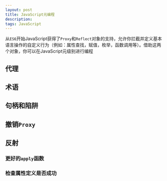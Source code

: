 ```yaml
---
layout: post
title: JavaScript元编程
description: 
tags: JavaScript
---
```


从`ES6`开始JavaScript获得了`Proxy`和`Reflect`对象的支持，允许你拦截并定义基本语言操作的自定义行为（例如：属性查找，赋值，枚举，函数调用等）。借助这两个对象，你可以在JavaScript元级别进行编程



## 代理

## 术语



## 句柄和陷阱



## 撤销`Proxy`



## 反射

### 更好的`apply`函数

### 检查属性定义是否成功



